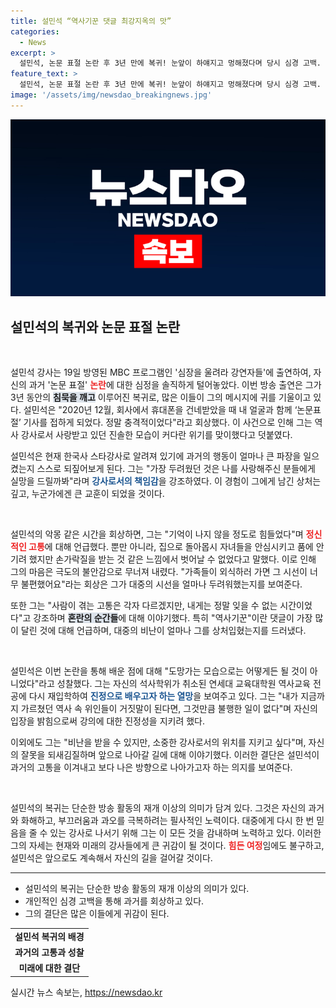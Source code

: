 ```yaml
---
title: 설민석 “역사기꾼 댓글 최강지옥의 맛”
categories:
  - News
excerpt: >
  설민석, 논문 표절 논란 후 3년 만에 복귀! 눈앞이 하얘지고 멍해졌다며 당시 심경 고백. 그는 진정성과 책임을 잃지 않겠다고 약속하며 새로운 출발을 다짐했다.
feature_text: >
  설민석, 논문 표절 논란 후 3년 만에 복귀! 눈앞이 하얘지고 멍해졌다며 당시 심경 고백. 그는 진정성과 책임을 잃지 않겠다고 약속하며 새로운 출발을 다짐했다.
image: '/assets/img/newsdao_breakingnews.jpg'
---
```


<p><img src="/assets/img/newsdao_breakingnews.jpg" alt="ontimetimes 속보" /></p>

<h2 data-ke-size="size26">설민석의 복귀와 논문 표절 논란</h2>

<p data-ke-size="size16">&nbsp;</p>

<p>설민석 강사는 19일 방영된 MBC 프로그램인 '심장을 울려라 강연자들'에 출연하여, 자신의 과거 '논문 표절' <b><span style="color: #ee2323;">논란</span></b>에 대한 심정을 솔직하게 털어놓았다. 이번 방송 출연은 그가 3년 동안의 <b><span style="background-color: #21538527;">침묵을 깨고</span></b> 이루어진 복귀로, 많은 이들이 그의 메시지에 귀를 기울이고 있다. 설민석은 "2020년 12월, 회사에서 휴대폰을 건네받았을 때 내 얼굴과 함께 ‘논문표절’ 기사를 접하게 되었다. 정말 충격적이었다"라고 회상했다. 이 사건으로 인해 그는 역사 강사로서 사랑받고 있던 진솔한 모습이 커다란 위기를 맞이했다고 덧붙였다.</p>

<p>설민석은 현재 한국사 스타강사로 알려져 있기에 과거의 행동이 얼마나 큰 파장을 일으켰는지 스스로 되짚어보게 된다. 그는 "가장 두려웠던 것은 나를 사랑해주신 분들에게 실망을 드릴까봐"라며 <b><span style="color: #1a5490;">강사로서의 책임감</span></b>을 강조하였다. 이 경험이 그에게 남긴 상처는 깊고, 누군가에겐 큰 교훈이 되었을 것이다.</p>

<p data-ke-size="size16">&nbsp;</p>

<p>설민석의 악몽 같은 시간을 회상하면, 그는 "기억이 나지 않을 정도로 힘들었다"며 <b><span style="color: #ee2323;">정신적인 고통</span></b>에 대해 언급했다. 뿐만 아니라, 집으로 돌아몹시 자녀들을 안심시키고 품에 안기려 했지만 손가락질을 받는 것 같은 느낌에서 벗어날 수 없었다고 말했다. 이로 인해 그의 마음은 극도의 불안감으로 무너져 내렸다. "가족들이 외식하러 가면 그 시선이 너무 불편했어요"라는 회상은 그가 대중의 시선을 얼마나 두려워했는지를 보여준다.</p>

<p>또한 그는 "사람이 겪는 고통은 각자 다르겠지만, 내게는 정말 잊을 수 없는 시간이었다"고 강조하며 <b><span style="background-color: #21538527;">혼란의 순간들</span></b>에 대해 이야기했다. 특히 "역사기꾼"이란 댓글이 가장 많이 달린 것에 대해 언급하며, 대중의 비난이 얼마나 그를 상처입혔는지를 드러냈다.</p>

<p data-ke-size="size16">&nbsp;</p>

<p>설민석은 이번 논란을 통해 배운 점에 대해 "도망가는 모습으로는 어떻게든 될 것이 아니었다"라고 성찰했다. 그는 자신의 석사학위가 취소된 연세대 교육대학원 역사교육 전공에 다시 재입학하여 <b><span style="color: #1a5490;">진정으로 배우고자 하는 열망</span></b>을 보여주고 있다. 그는 "내가 지금까지 가르쳤던 역사 속 위인들이 거짓말이 된다면, 그것만큼 불행한 일이 없다"며 자신의 입장을 밝힘으로써 강의에 대한 진정성을 지키려 했다.</p>

<p>이외에도 그는 "비난을 받을 수 있지만, 소중한 강사로서의 위치를 지키고 싶다"며, 자신의 잘못을 되새김질하며 앞으로 나아갈 길에 대해 이야기했다. 이러한 결단은 설민석이 과거의 고통을 이겨내고 보다 나은 방향으로 나아가고자 하는 의지를 보여준다.</p>

<p data-ke-size="size16">&nbsp;</p>

<p>설민석의 복귀는 단순한 방송 활동의 재개 이상의 의미가 담겨 있다. 그것은 자신의 과거와 화해하고, 부끄러움과 과오를 극복하려는 필사적인 노력이다. 대중에게 다시 한 번 믿음을 줄 수 있는 강사로 나서기 위해 그는 이 모든 것을 감내하며 노력하고 있다. 이러한 그의 자세는 현재와 미래의 강사들에게 큰 귀감이 될 것이다. <b><span style="color: #ee2323;">힘든 여정</span></b>임에도 불구하고, 설민석은 앞으로도 계속해서 자신의 길을 걸어갈 것이다.</p>

<hr>

<ul>
    <li>설민석의 복귀는 단순한 방송 활동의 재개 이상의 의미가 있다.</li>
    <li>개인적인 심경 고백을 통해 과거를 회상하고 있다.</li>
    <li>그의 결단은 많은 이들에게 귀감이 된다.</li>
</ul>

<table>
    <tr>
        <td style="text-align: center; height: 17px;"><b>설민석 복귀의 배경</b></td>
    </tr>
    <tr>
        <td style="text-align: center; height: 17px;"><b>과거의 고통과 성찰</b></td>
    </tr>
    <tr>
        <td style="text-align: center; height: 17px;"><b>미래에 대한 결단</b></td>
    </tr>
</table>
실시간 뉴스 속보는, <a href="https://newsdao.kr" rel="dofollow">https://newsdao.kr</a>


